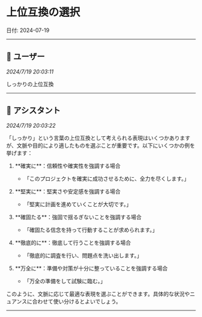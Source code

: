 # 上位互換の選択

日付: 2024-07-19

---

## 👤 ユーザー
*2024/7/19 20:03:11*

しっかりの上位互換

---

## 🤖 アシスタント
*2024/7/19 20:03:22*

「しっかり」という言葉の上位互換として考えられる表現はいくつかありますが、文脈や目的により適したものを選ぶことが重要です。以下にいくつかの例を挙げます：

1. \*\*確実に\*\*：信頼性や確実性を強調する場合
   - 「このプロジェクトを確実に成功させるために、全力を尽くします。」

2. \*\*堅実に\*\*：堅実さや安定感を強調する場合
   - 「堅実に計画を進めていくことが大切です。」

3. \*\*確固たる\*\*：強固で揺るぎないことを強調する場合
   - 「確固たる信念を持って行動することが求められます。」

4. \*\*徹底的に\*\*：徹底して行うことを強調する場合
   - 「徹底的に調査を行い、問題点を洗い出します。」

5. \*\*万全に\*\*：準備や対策が十分に整っていることを強調する場合
   - 「万全の準備をして試験に臨む。」

このように、文脈に応じて最適な表現を選ぶことができます。具体的な状況やニュアンスに合わせて使い分けるとよいでしょう。

---
